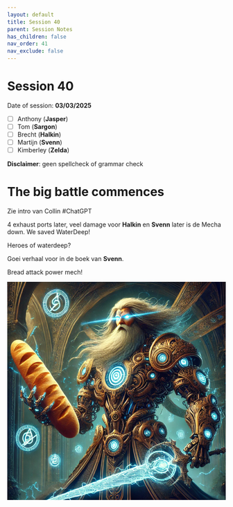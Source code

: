 ```yaml
---
layout: default
title: Session 40
parent: Session Notes
has_children: false
nav_order: 41
nav_exclude: false
---
```

# Session 40
Date of session: **03/03/2025**

- [ ] Anthony (**Jasper**)
- [ ] Tom (**Sargon**)
- [ ] Brecht (**Halkin**)
- [ ] Martijn (**Svenn**)
- [ ] Kimberley (**Zelda**)

**Disclaimer**: geen spellcheck of grammar check
# The big battle commences

Zie intro van Collin #ChatGPT 

4 exhaust ports later, veel damage voor **Halkin** en **Svenn** later is de Mecha down.
We saved WaterDeep!

Heroes of waterdeep?

Goei verhaal voor in de boek van **Svenn**.

Bread attack power mech!

![bread mech](img/40_mech.png)



